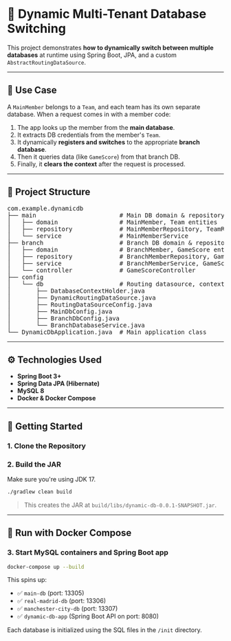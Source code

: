 # 🔀 Dynamic Multi-Tenant Database Switching

This project demonstrates **how to dynamically switch between multiple databases** at runtime using Spring Boot, JPA, and a custom `AbstractRoutingDataSource`.

---

## 📌 Use Case

A `MainMember` belongs to a `Team`, and each team has its own separate database. When a request comes in with a member code:

1. The app looks up the member from the **main database**.
2. It extracts DB credentials from the member's `Team`.
3. It dynamically **registers and switches** to the appropriate **branch database**.
4. Then it queries data (like `GameScore`) from that branch DB.
5. Finally, it **clears the context** after the request is processed.

---

## 🧩 Project Structure

<pre>
com.example.dynamicdb
├── main                       # Main DB domain & repository
│   ├── domain                 # MainMember, Team entities
│   ├── repository             # MainMemberRepository, TeamRepository
│   └── service                # MainMemberService
├── branch                     # Branch DB domain & repository
│   ├── domain                 # BranchMember, GameScore entities
│   ├── repository             # BranchMemberRepository, GameScoreRepository
│   ├── service                # BranchMemberService, GameScoreService
│   └── controller             # GameScoreController
├── config
│   └── db                     # Routing datasource, context holder, config
│       ├── DatabaseContextHolder.java
│       ├── DynamicRoutingDataSource.java
│       ├── RoutingDataSourceConfig.java
│       ├── MainDbConfig.java
│       ├── BranchDbConfig.java  
│       └── BranchDatabaseService.java
└── DynamicDbApplication.java  # Main application class
</pre>

---

## ⚙️ Technologies Used

- **Spring Boot 3+**
- **Spring Data JPA (Hibernate)**
- **MySQL 8**
- **Docker & Docker Compose**

---

## 🚀 Getting Started

### 1. Clone the Repository

### 2. Build the JAR

Make sure you're using JDK 17.

```bash
./gradlew clean build
```

> This creates the JAR at `build/libs/dynamic-db-0.0.1-SNAPSHOT.jar`.

---

## 🐳 Run with Docker Compose

### 3. Start MySQL containers and Spring Boot app

```bash
docker-compose up --build
```

This spins up:

- ✅ `main-db` (port: 13305)
- ✅ `real-madrid-db` (port: 13306)
- ✅ `manchester-city-db` (port: 13307)
- ✅ `dynamic-db-app` (Spring Boot API on port: 8080)

Each database is initialized using the SQL files in the `/init` directory.

